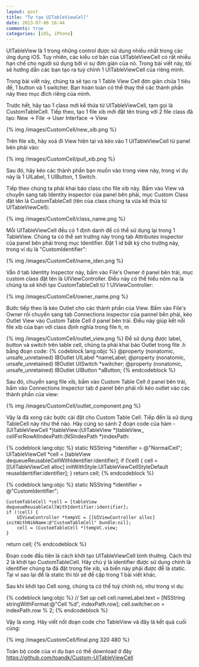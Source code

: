 ```yaml
---
layout: post
title: "Tự tạo UITableViewCell"
date: 2013-07-06 16:44
comments: true
categories: [iOS, iPhone]
---
```


UITableView là 1 trong những control được sử dụng nhiều nhất trong các ứng dụng iOS. Tuy nhiên, các kiểu cơ bản của UITableViewCell có rất nhiều hạn chế cho người sử dụng bởi vì sự đơn giản của nó. Trong bài viết này, tôi sẽ hướng dẫn các bạn tạo ra tuỳ chỉnh 1 UITableViewCell của riêng mình.

Trong bài viết này, chúng ta sẽ tạo ra 1 Table View Cell đơn giản chứa 1 tiêu đề, 1 button và 1 switcher. Bạn hoàn toàn có thể thay thế các thành phần này theo mục đích riêng của mình.

Trước hết, hãy tạo 1 class mới kế thừa từ UITableViewCell, tạm gọi là CustomTableCell. Tiếp theo, tạo 1 file xib mới đặt tên trùng với 2 file class đã tạo: New -> File -> User Interface -> View

{% img /images/CustomCell/new_xib.png %}

Trên file xib, hãy xoá đi View hiện tại và kéo vào 1 UITableViewCell từ panel bên phải vào:

{% img /images/CustomCell/pull_xib.png %}

Sau đó, hãy kéo các thành phần bạn muốn vào trong view này, trong ví dụ này là 1 UILabel, 1 UIButton, 1 Switch.

Tiếp theo chúng ta phải khai báo class cho file xib này. Bấm vào View và chuyển sang tab Identity inspector của panel bên phải, mục Custom Class đặt tên là CustomTableCell (tên của class chúng ta vừa kế thừa từ UITableViewCell):

{% img /images/CustomCell/class_name.png %}

Mỗi UITableViewCell đều có 1 định danh để có thể sử dụng lại trong 1 TableView. Chúng ta có thể set trường này trong tab Attributes inspector của panel bên phải trong mục Identifier. Đặt 1 id bất kỳ cho trường này, trong ví dụ là "CustomIdentifier":

{% img /images/CustomCell/name_iden.png %}

Vẫn ở tab Identity Inspector này, bấm vào File's Owner ở panel bên trái, mục custom class đặt tên là UIViewController. Điều này có thể hiểu nôm na là chúng ta sẽ khởi tạo CustomTableCell từ 1 UIViewController:

{% img /images/CustomCell/owner_name.png %}

Bước tiếp theo là kéo Outlet cho các thành phần của View. Bấm vào File's Owner rồi chuyển sang tab Connections inspector của pannel bên phải, kéo Outlet View vào Custom Table Cell ở panel bên trái. Điều này giúp kết nối file xib của bạn với class định nghĩa trong file h, m

{% img /images/CustomCell/outlet_view.png %}
Để sử dụng được label, button và switch trên table cell, chúng ta phải khai báo Outlet trong file .h bằng đoạn code:
{% codeblock lang:objc %}
@property (nonatomic, unsafe_unretained) IBOutlet UILabel *nameLabel;
@property (nonatomic, unsafe_unretained) IBOutlet UISwitch *switcher;
@property (nonatomic, unsafe_unretained) IBOutlet UIButton *aButton;
{% endcodeblock %}

Sau đó, chuyển sang file xib, bấm vào Custom Table Cell ở panel bên trái, bấm vào Connections Inspector tab ở panel bên phải rồi kéo outlet vào các thành phần của view:

{% img /images/CustomCell/outlet_component.png %}

Vậy là đã xong các bước cài đặt cho Custom Table Cell. Tiếp đến là sử dụng TableCell này như thế nào. Hãy cùng so sánh 2 đoạn code của hàm -(UITableViewCell *)tableView:(UITableView *)tableView_ cellForRowAtIndexPath:(NSIndexPath *)indexPath:

{% codeblock lang:objc %}
static NSString *identifier = @"NormalCell";
    UITableViewCell *cell = [tableView dequeueReusableCellWithIdentifier:identifier];
    if (!cell) {
        cell = [[UITableViewCell alloc] initWithStyle:UITableViewCellStyleDefault reuseIdentifier:identifier];
    }
    return cell;
{% endcodeblock %}

{% codeblock lang:objc %}
static NSString *identifier = @"CustomIdentifier";
    
    CustomTableCell *cell = [tableView dequeueReusableCellWithIdentifier:identifier];
    if (!cell) {
        UIViewController *tempVC = [[UIViewController alloc] initWithNibName:@"CustomTableCell" bundle:nil];
        cell = (CustomTableCell *)tempVC.view;
    }
return cell;
{% endcodeblock %}

Đoạn code đầu tiên là cách khởi tạo UITableViewCell bình thường. Cách thứ 2 là khởi tạo CustomTableCell. Hãy chú ý là identifier được sử dụng chính là identifier chúng ta đã đặt trong file xib, và biến này phải được để là static. Tại vì sao lại để là static thì tôi sẽ đề cập trong 1 bài viết khác.

Sau khi khởi tạo Cell xong, chúng ta có thể tuỳ chỉnh nó, như trong ví dụ:

{% codeblock lang:objc %}
// Set up cell
    cell.nameLabel.text = [NSString stringWithFormat:@"Cell %d", indexPath.row];
    cell.switcher.on = indexPath.row % 2;
{% endcodeblock %}

Vậy là xong. Hãy viết nốt đoạn code cho TableView và đây là kết quả cuối cùng:

{% img /images/CustomCell/final.png 320 480 %}

Toàn bộ code của ví dụ bạn có thể download ở đây https://github.com/toandk/Custom-UITableViewCell
